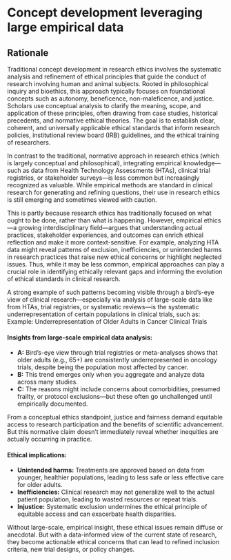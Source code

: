 # Concept development leveraging large empirical data

## Rationale
Traditional concept development in research ethics involves the systematic analysis and refinement of ethical principles that guide the conduct of research involving human and animal subjects. Rooted in philosophical inquiry and bioethics, this approach typically focuses on foundational concepts such as autonomy, beneficence, non-maleficence, and justice. Scholars use conceptual analysis to clarify the meaning, scope, and application of these principles, often drawing from case studies, historical precedents, and normative ethical theories. The goal is to establish clear, coherent, and universally applicable ethical standards that inform research policies, institutional review board (IRB) guidelines, and the ethical training of researchers.

In contrast to the traditional, normative approach in research ethics (which is largely conceptual and philosophical), integrating empirical knowledge—such as data from Health Technology Assessments (HTAs), clinical trial registries, or stakeholder surveys—is less common but increasingly recognized as valuable. While empirical methods are standard in clinical research for generating and refining questions, their use in research ethics is still emerging and sometimes viewed with caution.

This is partly because research ethics has traditionally focused on what ought to be done, rather than what is happening. 
However, empirical ethics—a growing interdisciplinary field—argues that understanding actual practices, stakeholder experiences, and outcomes can enrich ethical reflection and make it more context-sensitive. 
For example, analyzing HTA data might reveal patterns of exclusion, inefficiencies, or unintended harms in research practices that raise new ethical concerns or highlight neglected issues. 
Thus, while it may be less common, empirical approaches can play a crucial role in identifying ethically relevant gaps and informing the evolution of ethical standards in clinical research.

A strong example of such patterns becoming visible through a bird’s-eye view of clinical research—especially via analysis of large-scale data like from HTAs, trial registries, or systematic reviews—is the systematic underrepresentation of certain populations in clinical trials, such as:
Example: Underrepresentation of Older Adults in Cancer Clinical Trials

<div class = "blue">
  <h4>Insights from large-scale empirical data analysis:</h4>
  <ul>
    <li><strong>A:</strong> Bird’s-eye view through trial registries or meta-analyses shows that older adults (e.g., 65+) are consistently underrepresented in oncology trials, despite being the population most affected by cancer.</li>
    <li><strong>B:</strong> This trend emerges only when you aggregate and analyze data across many studies. </li>
    <li><strong>C:</strong> The reasons might include concerns about comorbidities, presumed frailty, or protocol exclusions—but these often go unchallenged until empirically documented.</li>
  </ul>
</div>

From a conceptual ethics standpoint, justice and fairness demand equitable access to research participation and the benefits of scientific advancement.
But this normative claim doesn’t immediately reveal whether inequities are actually occurring in practice.

<div class = "blue">
  <h4>Ethical implications:</h4>
  <ul>
    <li><strong> Unintended harms:</strong> Treatments are approved based on data from younger, healthier populations, leading to less safe or less effective care for older adults.
</li>
    <li><strong>Inefficiencies:</strong> Clinical research may not generalize well to the actual patient population, leading to wasted resources or repeat trials.
 </li>
    <li><strong>Injustice:</strong>  Systematic exclusion undermines the ethical principle of equitable access and can exacerbate health disparities.
</li>
  </ul>
</div>

Without large-scale, empirical insight, these ethical issues remain diffuse or anecdotal. But with a data-informed view of the current state of research, they become actionable ethical concerns that can lead to refined inclusion criteria, new trial designs, or policy changes.
